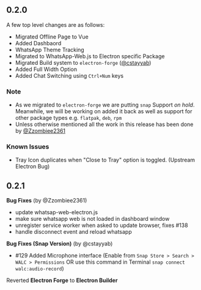 ## 0.2.0

A few top level changes are as follows:

 - Migrated Offline Page to Vue
 - Added Dashbaord
 - WhatsApp Theme Tracking
 - Migrated to WhatsApp-Web.js to Electron specific Package
 - Migrated Build system to `electron-forge` ([@cstayyab](https://cstayyab.com))
 - Added Full Width Option
 - Added Chat Switching using `Ctrl+Num` keys
 
### Note
- As we migrated to `electron-forge` we are putting `snap` Support _on hold_. Meanwhile, we will be working on added it back as well as support for other package types e.g. `flatpak`, `deb`, `rpm`
- Unless otherwise mentioned all the work in this release has been done by [@Zzombiee2361](https://github.com/Zzombiee2361)

### Known Issues
- Tray Icon duplicates when "Close to Tray" option is toggled. (Upstream Electron Bug)

## 0.2.1

**Bug Fixes** (by @Zzombiee2361)

* update whatsap-web-electron.js
* make sure whatsapp web is not loaded in dashboard window
* unregister service worker when asked to update browser, fixes #138
* handle disconnect event and reload whatsapp

**Bug Fixes (Snap Version)** (by @cstayyab)
* #129 Added Microphone interface (Enable from `Snap Store > Search > WALC > Permissions` OR  use this command in Terminal `snap connect walc:audio-record`)

Reverted **Electron Forge** to **Electron Builder**


